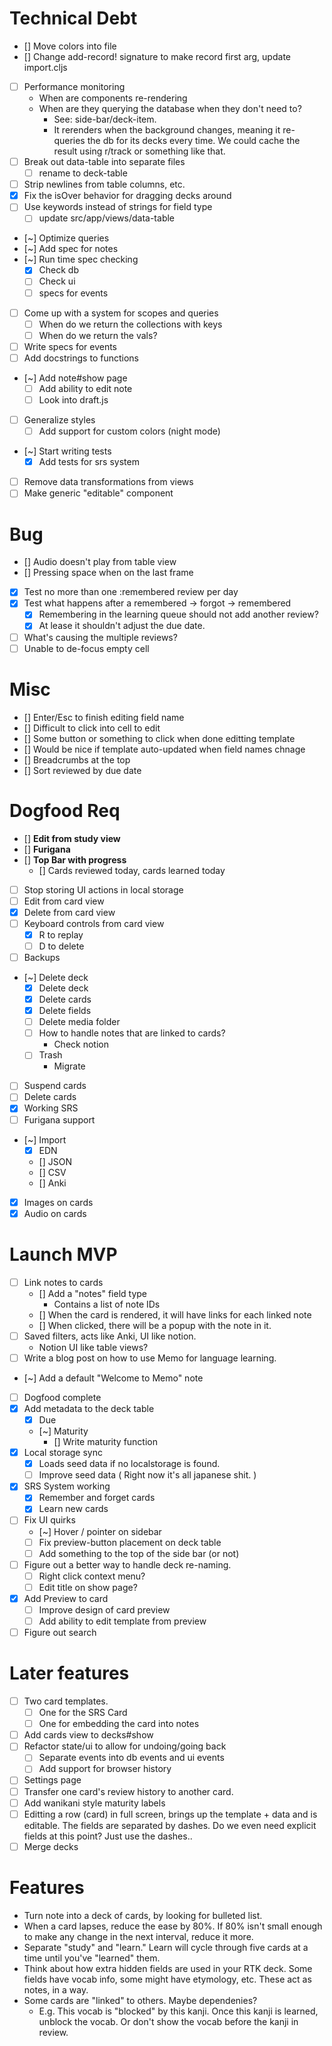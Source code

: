 # Technical Debt
- [] Move colors into file
- [] Change add-record! signature to make record first arg, update import.cljs
- [ ] Performance monitoring
   - When are components re-rendering
   - When are they querying the database when they don't need to?
      - See: side-bar/deck-item.
      - It rerenders when the background changes, meaning it re-queries the
        db for its decks every time. We could cache the result using r/track
        or something like that.
- [ ] Break out data-table into separate files
   - [ ] rename to deck-table
- [ ] Strip newlines from table columns, etc.
- [x] Fix the isOver behavior for dragging decks around
- [ ] Use keywords instead of strings for field type
   - [ ] update src/app/views/data-table
- [~] Optimize queries
- [~] Add spec for notes
- [~] Run time spec checking
   - [x] Check db
   - [ ] Check ui
   - [ ] specs for events
- [ ] Come up with a system for scopes and queries
   - [ ] When do we return the collections with keys
   - [ ] When do we return the vals?
- [ ] Write specs for events
- [ ] Add docstrings to functions
- [~] Add note#show page
   - [ ] Add ability to edit note
   - [ ] Look into draft.js
- [ ] Generalize styles
   - [ ] Add support for custom colors (night mode)
- [~] Start writing tests
   - [x] Add tests for srs system
- [ ] Remove data transformations from views
- [ ] Make generic "editable" component

# Bug
- [] Audio doesn't play from table view
- [] Pressing space when on the last frame
- [x] Test no more than one :remembered review per day
- [x] Test what happens after a remembered -> forgot -> remembered
   - [x] Remembering in the learning queue should not add another review?
   - [x] At lease it shouldn't adjust the due date.
- [ ] What's causing the multiple reviews?
- [ ] Unable to de-focus empty cell

# Misc
- [] Enter/Esc to finish editing field name
- [] Difficult to click into cell to edit
- [] Some button or something to click when done editting template
- [] Would be nice if template auto-updated when field names chnage
- [] Breadcrumbs at the top
- [] Sort reviewed by due date

# Dogfood Req
- [] **Edit from study view**
- [] **Furigana**
- [] **Top Bar with progress**
   - [] Cards reviewed today, cards learned today
- [ ] Stop storing UI actions in local storage
- [ ] Edit from card view
- [x] Delete from card view
- [ ] Keyboard controls from card view
   - [x] R to replay
   - [ ] D to delete
- [ ] Backups
- [~] Delete deck
   - [x] Delete deck
   - [x] Delete cards
   - [x] Delete fields
   - [ ] Delete media folder
   - [ ] How to handle notes that are linked to cards?
      - Check notion
   - [ ] Trash
      - Migrate
- [ ] Suspend cards
- [ ] Delete cards
- [x] Working SRS
- [ ] Furigana support
- [~] Import
   - [x] EDN
   - [] JSON
   - [] CSV
   - [] Anki
- [x] Images on cards
- [x] Audio on cards

# Launch MVP
- [ ] Link notes to cards
   - [] Add a "notes" field type
      - Contains a list of note IDs
   - [] When the card is rendered, it will have links for each linked note
   - [] When clicked, there will be a popup with the note in it.
- [ ] Saved filters, acts like Anki, UI like notion.
   - Notion UI like table views?
- [ ] Write a blog post on how to use Memo for language learning.
- [~] Add a default "Welcome to Memo" note
- [ ] Dogfood complete
- [x] Add metadata to the deck table
   - [x] Due
   - [~] Maturity
      - [] Write maturity function
- [x] Local storage sync
   - [x] Loads seed data if no localstorage is found.
   - [ ] Improve seed data ( Right now it's all japanese shit. )
- [x] SRS System working
   - [x] Remember and forget cards
   - [x] Learn new cards
- [ ] Fix UI quirks
   - [~] Hover / pointer on sidebar
   - [ ] Fix preview-button placement on deck table
   - [ ] Add something to the top of the side bar (or not)
- [ ] Figure out a better way to handle deck re-naming.
   - [ ] Right click context menu?
   - [ ] Edit title on show page?
- [x] Add Preview to card
   - [ ] Improve design of card preview
   - [ ] Add ability to edit template from preview
- [ ] Figure out search

# Later features
- [ ] Two card templates.
   - [ ] One for the SRS Card
   - [ ] One for embedding the card into notes
- [ ] Add cards view to decks#show
- [ ] Refactor state/ui to allow for undoing/going back
   - [ ] Separate events into db events and ui events
   - [ ] Add support for browser history
- [ ] Settings page
- [ ] Transfer one card's review history to another card.
- [ ] Add wanikani style maturity labels
- [ ] Editting a row (card) in full screen, brings up the template + data and is editable. The fields are separated by dashes. Do we even need explicit fields at this point? Just use the dashes..
- [ ] Merge decks

# Features
- Turn note into a deck of cards, by looking for bulleted list.
- When a card lapses, reduce the ease by 80%. If 80% isn't small enough to make any change in the next interval, reduce it more.
- Separate "study" and "learn." Learn will cycle through five cards at a time until you've "learned" them.
- Think about how extra hidden fields are used in your RTK deck. Some fields have vocab info, some might have etymology, etc. These act as notes, in a way.
- Some cards are "linked" to others. Maybe dependenies?
   - E.g. This vocab is "blocked" by this kanji. Once this kanji is learned, unblock the vocab. Or don't show the vocab before the kanji in review.
